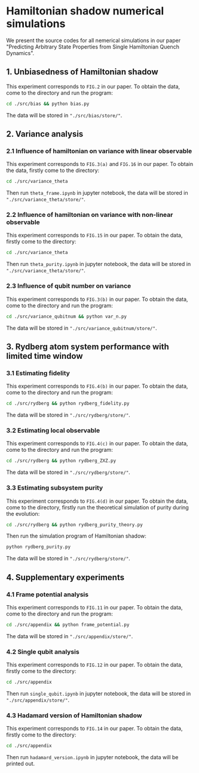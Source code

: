 # Hamiltonian shadow numerical simulations

We present the source codes for all nemerical simulations in our paper "Predicting Arbitrary State Properties from Single Hamiltonian Quench Dynamics". 

## 1. Unbiasedness of Hamiltonian shadow

This experiment corresponds to `FIG.2` in our paper. To obtain the data, come to the directory and run the program:

``` bash
cd ./src/bias && python bias.py
```

The data will be stored in `"./src/bias/store/"`.

## 2. Variance analysis

### 2.1 Influence of hamiltonian on variance with linear observable

This experiment corresponds to `FIG.3(a)` and `FIG.16` in our paper. To obtain the data, firstly come to the directory:

``` bash
cd ./src/variance_theta
```
Then run `theta_frame.ipynb` in jupyter notebook, the data will be stored in `"./src/variance_theta/store/"`.

### 2.2 Influence of hamiltonian on variance with non-linear observable

This experiment corresponds to `FIG.15` in our paper. To obtain the data, firstly come to the directory:

``` bash
cd ./src/variance_theta
```
Then run `theta_purity.ipynb` in jupyter notebook, the data will be stored in `"./src/variance_theta/store/"`.

### 2.3 Influence of qubit number on variance

This experiment corresponds to `FIG.3(b)` in our paper. To obtain the data, come to the directory and run the program:

``` bash
cd ./src/variance_qubitnum && python var_n.py
```

The data will be stored in `"./src/variance_qubitnum/store/"`.

## 3. Rydberg atom system performance with limited time window

### 3.1 Estimating fidelity

This experiment corresponds to `FIG.4(b)` in our paper. To obtain the data, come to the directory and run the program:

``` bash
cd ./src/rydberg && python rydberg_fidelity.py
```

The data will be stored in `"./src/rydberg/store/"`.

### 3.2 Estimating local observable

This experiment corresponds to `FIG.4(c)` in our paper. To obtain the data, come to the directory and run the program:

``` bash
cd ./src/rydberg && python rydberg_ZXZ.py
```

The data will be stored in `"./src/rydberg/store/"`.

### 3.3 Estimating subsystem purity

This experiment corresponds to `FIG.4(d)` in our paper. To obtain the data, come to the directory, firstly run the theoretical simulation of purity during the evolution:

``` bash
cd ./src/rydberg && python rydberg_purity_theory.py
```

Then run the simulation program of Hamiltonian shadow:

``` bash
python rydberg_purity.py
```

The data will be stored in `"./src/rydberg/store/"`.

## 4. Supplementary experiments

### 4.1 Frame potential analysis

This experiment corresponds to `FIG.11` in our paper. To obtain the data, come to the directory and run the program:

``` bash
cd ./src/appendix && python frame_potential.py
```

The data will be stored in `"./src/appendix/store/"`.

### 4.2 Single qubit analysis

This experiment corresponds to `FIG.12` in our paper. To obtain the data, firstly come to the directory:

``` bash
cd ./src/appendix
```
Then run `single_qubit.ipynb` in jupyter notebook, the data will be stored in `"./src/appendix/store/"`.

### 4.3 Hadamard version of Hamiltonian shadow

This experiment corresponds to `FIG.14` in our paper. To obtain the data, firstly come to the directory:

``` bash
cd ./src/appendix
```

Then run `hadamard_version.ipynb` in jupyter notebook, the data will be printed out.